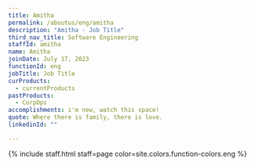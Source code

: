 ```yaml
---
title: Amitha
permalink: /aboutus/eng/amitha
description: "Amitha - Job Title"
third_nav_title: Software Engineering
staffId: amitha
name: Amitha
joinDate: July 17, 2023
functionId: eng
jobTitle: Job Title
curProducts:
  - currentProducts
pastProducts:
  - CorpOps
accomplishments: i'm new, watch this space!
quote: Where there is family, there is love.
linkedinId: ""

---
```


{% include staff.html staff=page color=site.colors.function-colors.eng %}
